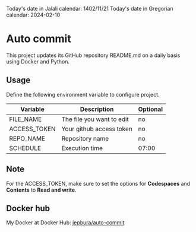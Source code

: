 Today's date in Jalali calendar: 1402/11/21 Today's date in Gregorian calendar: 2024-02-10
 # Auto commit
This project updates its GitHub repository README.md on a daily basis using Docker and Python.

## Usage

Define the following environment variable to configure project.

Variable | Description | Optional
-------- | ----------- | --------
FILE_NAME | The file you want to edit  | no
ACCESS_TOKEN | Your github access token | no
REPO_NAME | Repository name | no
SCHEDULE | Execution time | 07:00  

## Note

For the ACCESS_TOKEN, make sure to set the options for **Codespaces** and **Contents** to **Read and write**.

## Docker hub

My Docker at Docker Hub: [jepbura/auto-commit](https://hub.docker.com/r/jepbura/auto-commit/)
